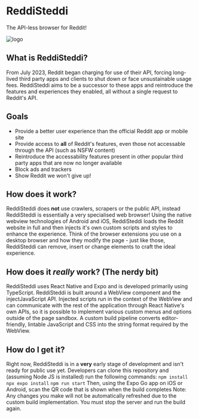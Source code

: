 # ReddiSteddi
The API-less browser for Reddit!

![logo](https://github.com/Spatchy/ReddiSteddi/assets/17989046/4d811440-d953-4316-96ea-6fa0b753d14d)

## What is ReddiSteddi?
From July 2023, Reddit began charging for use of their API, forcing long-lived third party apps and clients to shut down or face unsustainable usage fees. ReddiSteddi aims to be a successor to these apps and reintroduce the features and experiences they enabled, all without a single request to Reddit's API.

## Goals
- Provide a better user experience than the official Reddit app or mobile site
- Provide access to **all** of Reddit's features, even those not accessable through the API (such as NSFW content)
- Reintroduce the accessability features present in other popular third party apps that are now no longer available
- Block ads and trackers
- Show Reddit we won't give up!

## How does it work?
ReddiSteddi does **not** use crawlers, scrapers or the public API, instead ReddiSteddi is essentially a very specialised web browser! Using the native webview technologies of Android and iOS, ReddiSteddi loads the Reddit website in full and then injects it's own custom scripts and styles to enhance the experience. Think of the browser extensions you use on a desktop browser and how they modify the page - just like those, ReddiSteddi can remove, insert or change elements to craft the ideal experience.

## How does it _really_ work? (The nerdy bit)
ReddiSteddi uses React Native and Expo and is developed primarily using TypeScript. ReddiSteddi is built around a WebView component and the injectJavaScript API. Injected scripts run in the context of the WebView and can communicate with the rest of the application through React Native's own APIs, so it is possible to implement various custom menus and options outside of the page sandbox. A custom build pipeline converts editor-friendly, lintable JavaScript and CSS into the string format required by the WebView.

## How do I get it?
Right now, ReddiSteddi is in a **very** early stage of development and isn't ready for public use yet. Developers can clone this repository and (assuming Node JS is installed) run the following commands:
`npm install`
`npx expo install`
`npm run start`
Then, using the Expo Go app on iOS or Android, scan the QR code that is shown when the build completes
Note: Any changes you make will not be automatically refreshed due to the custom build implementation. You must stop the server and run the build again.
